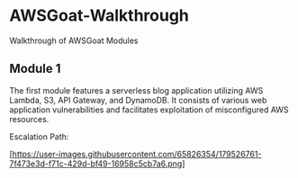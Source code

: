 # AWSGoat-Walkthrough
Walkthrough of AWSGoat Modules

## Module 1

The first module features a serverless blog application utilizing AWS Lambda, S3, API Gateway, and DynamoDB. It consists of various web application vulnerabilities and facilitates exploitation of misconfigured AWS resources.

Escalation Path:

[https://user-images.githubusercontent.com/65826354/179526761-7f473e3d-f71c-429d-bf49-16958c5cb7a6.png]

